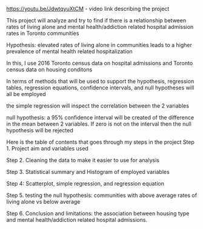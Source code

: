 https://youtu.be/JdwtqyuXtCM  - video link describing the project

This project will analyze and try to find if there is a relationship between rates of living alone and mental health/addiction related hospital admission rates in Toronto communities

Hypothesis: elevated rates of living alone in communities leads to a higher prevalence of mental health related hospitalization

In this, I use 2016 Toronto census data on hospital admissions and Toronto census data on housing conditons

In terms of methods that will be used to support the hypothesis, regression tables, regression equations, confidence intervals, and null hypotheses will all be employed

the simple regression will inspect the correlation between the 2 variables

null hypothesis: a 95% confidence interval will be created of the difference in the mean between 2 variables. If zero is not on the interval then the null hypothesis will be rejected

Here is the table of contents that goes through my steps in the project
Step 1. Project aim and variables used

Step 2. Cleaning the data to make it easier to use for analysis

Step 3. Statistical summary and Histogram of employed variables

Step 4: Scatterplot, simple regression, and regression equation

Step 5. testing the null hypothesis: communities with above average rates of living alone vs below average

Step 6. Conclusion and limitations: the association between housing type and mental health/addiction related hospital admissions.

